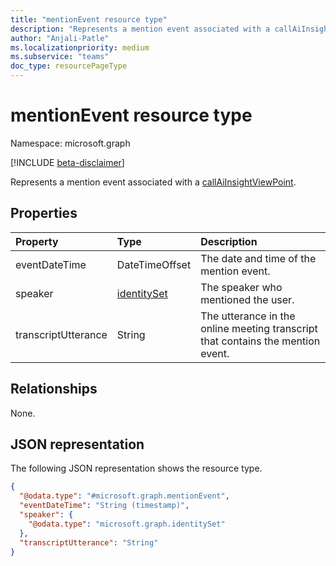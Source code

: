 ```yaml
---
title: "mentionEvent resource type"
description: "Represents a mention event associated with a callAiInsightViewPoint."
author: "Anjali-Patle"
ms.localizationpriority: medium
ms.subservice: "teams"
doc_type: resourcePageType
---
```


# mentionEvent resource type

Namespace: microsoft.graph

[!INCLUDE [beta-disclaimer](../../includes/beta-disclaimer.md)]

Represents a mention event associated with a [callAiInsightViewPoint](callaiinsightviewpoint.md).


## Properties
|Property|Type|Description|
|:---|:---|:---|
|eventDateTime|DateTimeOffset|The date and time of the mention event.|
|speaker|[identitySet](identityset.md)|The speaker who mentioned the user.|
|transcriptUtterance|String|The utterance in the online meeting transcript that contains the mention event.|

## Relationships
None.

## JSON representation
The following JSON representation shows the resource type.
<!-- {
  "blockType": "resource",
  "@odata.type": "microsoft.graph.mentionEvent"
}
-->
``` json
{
  "@odata.type": "#microsoft.graph.mentionEvent",
  "eventDateTime": "String (timestamp)",
  "speaker": {
    "@odata.type": "microsoft.graph.identitySet"
  },
  "transcriptUtterance": "String"
}
```

